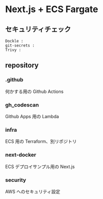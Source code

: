# Next.js + ECS Fargate

## セキュリティチェック
```
Dockle : 
git-secrets : 
Trivy : 
```

## repository
### .github
何かする用の Github Actions

### gh_codescan
Github Apps 用の Lambda

### infra
ECS 用の Terraform、別リポジトリ

### next-docker
ECS デプロイサンプル用の Next.js

### security
AWS へのセキュリティ設定